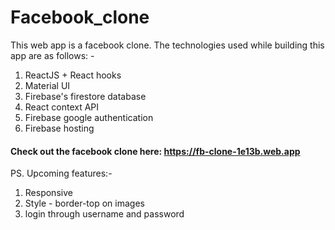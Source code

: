 # Facebook_clone
 This web app is a facebook clone. The technologies used while building this app are as follows: -
 1. ReactJS + React hooks
 1. Material UI
 1. Firebase's firestore database
 1. React context API
 1. Firebase google authentication
 1. Firebase hosting

#### Check out the facebook clone here: https://fb-clone-1e13b.web.app

PS. Upcoming features:-
1. Responsive
2. Style - border-top on images
3. login through username and password

